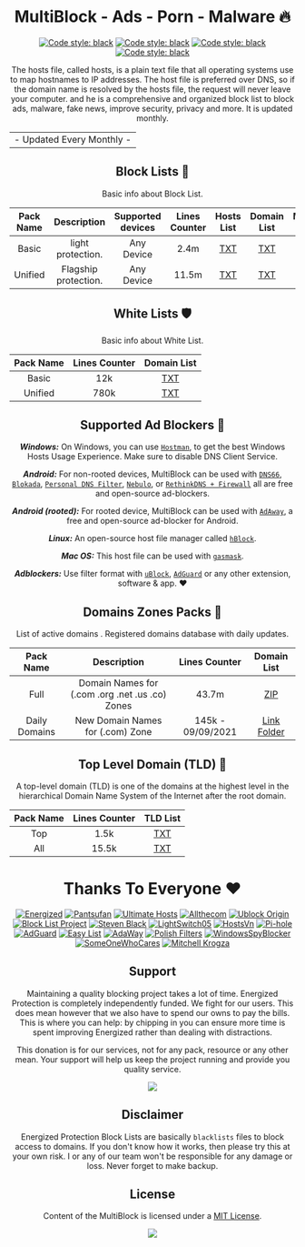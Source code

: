 <div align="center">
  <h1> MultiBlock - Ads - Porn - Malware 🔥</h1>
</div>
 <div align="center">
  
 <a href="https://github.com/VenexGit/MultiBlock"><img alt="Code style: black" src="https://img.shields.io/badge/Version-1.1-blue.svg"></a>
<a href="https://github.com/VenexGit/MultiBlock"><img alt="Code style: black" src="https://img.shields.io/badge/Update-Sep 09, 2021-orange.svg"></a>
<a href="https://github.com/VenexGit/MultiBlock"><img alt="Code style: black" src="https://img.shields.io/badge/Status-Officiel-scarlet.svg"></a>
<a href="https://github.com/VenexGit/MultiBlock/blob/main/LICENSE"><img alt="Code style: black" src="https://img.shields.io/badge/License-MIT-red.svg"></a>
  
The hosts file, called hosts, is a plain text file that all operating systems use to map hostnames to IP addresses. The host file is preferred over DNS, so if the domain name is resolved by the hosts file, the request will never leave your computer. and he is a comprehensive and organized block list to block ads, malware, fake news, improve security, privacy and more. It is updated monthly.

<table>
<tr>
<td>
 - Updated Every Monthly -
</td>
</tr>
</table>

##  Block Lists ​🚫

Basic info about Block List.

| Pack Name | Description | Supported devices | Lines Counter | Hosts List | Domain List | Module Mgisk | 
|:---------:|:-----------:|:-----------------:|:-------------:|:----------:|:-----------:|:------------:|
Basic | light protection. | Any Device | 2.4m | [TXT](https://raw.githubusercontent.com/VenexGit/MultiBlock/main/1%20-%20White%20List/Basic.txt)  | [TXT](https://raw.githubusercontent.com/jerryn70/MultiBlock/master/Formats/MultiBlock-AdBlock-Filter.txt) |[ZIP](https://raw.githubusercontent.com/jerryn70/MultiBlock/master/Hosts/MultiBlock.txt) |
Unified | Flagship protection. | Any Device | 11.5m | [TXT](https://raw.githubusercontent.com/VenexGit/MultiBlock/main/1%20-%20White%20List/Unified.txt) |[TXT](https://raw.githubusercontent.com/VenexGit/MultiBlock/main/1%20-%20White%20List/Basic.txt) | [ZIP](https://raw.githubusercontent.com/VenexGit/MultiBlock/main/1%20-%20White%20List/Basic.txt) |

##  White Lists   🛡

Basic info about White List.

| Pack Name | Lines Counter | Domain List |
|:---------:|:-------------:|:-----------:|
Basic | 12k | [TXT](https://raw.githubusercontent.com/VenexGit/MultiBlock/main/1%20-%20White%20List/Basic.txt) |
Unified | 780k | [TXT](https://raw.githubusercontent.com/VenexGit/MultiBlock/main/1%20-%20White%20List/Unified.txt) |


## Supported Ad Blockers 📌

***Windows:*** On Windows, you can use [`Hostman`](http://www.abelhadigital.com/hostsman/), to get the best Windows Hosts Usage Experience. Make sure to disable DNS Client Service.       
     
***Android:*** For non-rooted devices, MultiBlock can be used with [`DNS66`](https://f-droid.org/en/packages/org.jak_linux.dns66/), [`Blokada`](https://f-droid.org/en/packages/org.blokada.alarm/), [`Personal DNS Filter`](https://www.zenz-solutions.de/personaldnsfilter/), [`Nebulo`](https://github.com/Ch4t4r/Nebulo), or [`RethinkDNS + Firewall`](https://github.com/celzero/rethink-app) all are free and open-source ad-blockers.     
     
***Android (rooted):*** For rooted device, MultiBlock can be used with [`AdAway`](https://f-droid.org/en/packages/org.adaway/), a free and open-source ad-blocker for Android.    
     
***Linux:*** An open-source host file manager called [`hBlock`](https://github.com/hectorm/hBlock).   
       
***Mac OS:*** This host file can be used with [`gasmask`](https://github.com/2ndalpha/gasmask).    
   
***Adblockers:*** Use filter format with [`uBlock`](https://github.com/gorhill/uBlock), [`AdGuard`](https://adguard.com/en/welcome.html) or any other extension, software & app. ❤

## Domains Zones Packs 🔗​
  
  List of active domains . Registered domains database with daily updates.

| Pack Name | Description |Lines Counter | Domain List |
|:---------:|:-----------:|:------------:|:-----------:|
Full | Domain Names for (.com .org .net .us .co) Zones | 43.7m | [ZIP](https://raw.githubusercontent.com/jerryn70/MultiBlock/master/Hosts/MultiBlock.txt)  |
Daily Domains | New Domain Names for (.com) Zone | 145k - 09/09/2021 | [Link Folder](https://github.com/VenexGit/MultiBlock/tree/main/2%20-%20Domains%20Zones/1%20-%20Daily%20Domains)  |

## Top Level Domain (TLD) 🔗

A top-level domain (TLD) is one of the domains at the highest level in the hierarchical Domain Name System of the Internet after the root domain.

| Pack Name | Lines Counter | TLD List |
|:---------:|:-------------:|:--------:|
Top | 1.5k | [TXT](https://raw.githubusercontent.com/VenexGit/MultiBlock/main/2%20-%20Domains%20Zones/2%20-%20Top%20Level%20Domain%20(TLD)/Top.txt)  |
All | 15.5k | [TXT](https://raw.githubusercontent.com/VenexGit/MultiBlock/main/2%20-%20Domains%20Zones/2%20-%20Top%20Level%20Domain%20(TLD)/All.txt)  |

# Thanks To Everyone ❤

[<img alt="Energized" src="https://img.shields.io/badge/-Energized-ffcc00?style=flat-square&logo=pytorchlightning&logoColor=black" />](https://www.typescriptlang.org) 
[<img alt="Pantsufan" src="https://img.shields.io/badge/-Pantsufan-008e82?style=flat-square&logo=magisk&logoColor=white" />](https://www.typescriptlang.org) 
[<img alt="Ultimate Hosts" src="https://img.shields.io/badge/-Ultimate Hosts-ed7926?style=flat-square&logo=mediafire&logoColor=black" />](https://www.typescriptlang.org) 
[<img alt="Allthecom" src="https://img.shields.io/badge/-Allthecom-134e9b?style=flat-square&logo=Homebridge&logoColor=white" />](https://www.typescriptlang.org)
[<img alt="Ublock Origin" src="https://img.shields.io/badge/-Ublock Origin-810000?style=flat-square&logo=ublockorigin&logoColor=white" />](https://www.typescriptlang.org) 
[<img alt="Block List Project" src="https://img.shields.io/badge/-Block List Project-61dafb?style=flat-square&logo=codeproject&logoColor=black" />](https://www.typescriptlang.org)
[<img alt="Steven Black" src="https://img.shields.io/badge/-Steven Black-4b32c3?style=flat-square&logo=handshake_protocol&logoColor=white" />](https://www.typescriptlang.org)
[<img alt="LightSwitch05" src="https://img.shields.io/badge/-LightSwitch05-cb3837?style=flat-square&logo=drupal&logoColor=white" />](https://www.typescriptlang.org)
[<img alt="HostsVn" src="https://img.shields.io/badge/-HostsVn-43853d?style=flat-square&logo=hackaday&logoColor=white" />](https://www.typescriptlang.org)
[<img alt="Pi-hole" src="https://img.shields.io/badge/-Pihole-c9c9c9?style=flat-square&logo=pihole&logoColor=black" />](https://www.typescriptlang.org)
[<img alt="AdGuard" src="https://img.shields.io/badge/-AdGuard-3da610?style=flat-square&logo=adguard&logoColor=white" />](https://www.typescriptlang.org)
[<img alt="Easy List" src="https://img.shields.io/badge/-Easy List-007acc?style=flat-square&logo=curl&logoColor=white" />](https://www.typescriptlang.org)
[<img alt="AdaWay" src="https://img.shields.io/badge/-AdaWay-690606?style=flat-square&logo=adblock&logoColor=white" />](https://www.typescriptlang.org)
[<img alt="Polish Filters" src="https://img.shields.io/badge/-Polish Filters-794141?style=flat-square&logo=minutemailer&logoColor=white" />](https://www.typescriptlang.org)
[<img alt="WindowsSpyBlocker" src="https://img.shields.io/badge/-WindowsSpyBlocker-2496ed?style=flat-square&logo=adblockplus&logoColor=white" />](https://www.typescriptlang.org)
[<img alt="SomeOneWhoCares" src="https://img.shields.io/badge/-SomeOneWhoCares-e34f26?style=flat-square&logo=momenteo&logoColor=white" />](https://www.typescriptlang.org)
[<img alt="Mitchell Krogza" src="https://img.shields.io/badge/-Mitchell Krogza-bbbdf6?style=flat-square&logo=wireguard&logoColor=black" />](https://www.typescriptlang.org)

## Support

Maintaining a quality blocking project takes a lot of time. Energized Protection is completely independently funded. We fight for our users. This does mean
however that we also have to spend our owns to pay the bills. This is where you can help: by chipping in you can ensure more time is spent improving Energized rather than dealing with distractions.

This donation is for our services, not for any pack, resource or any other mean. Your support will help us keep the project running and provide you quality service. 

<a href="https://paypal.me/pools/c/86ZbnsTbVN" target="_blank"><img src="https://www.paypalobjects.com/webstatic/mktg/logo/bdg_now_accepting_pp_2line_w.png"></a>


## Disclaimer

Energized Protection Block Lists are basically `blacklists` files to block access to domains. If you don't know how it works, then please try this at your own risk. I or any of our team won't be responsible for any damage or loss. Never forget to make backup.

## License

Content of the MultiBlock is licensed under a [MIT License](https://github.com/VenexGit/MultiBlock/blob/main/LICENSE).

<p align="center"><a href="https://saythanks.io/to/AdroitAdorKhan" target="_blank"><img src="https://img.shields.io/badge/Say%20Thanks-!-1EAEDB.svg?longCache=true&style=flat-square"></a><p>
